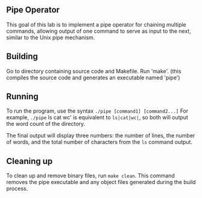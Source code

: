 ## Pipe Operator

This goal of this lab is to implement a pipe operator for chaining multiple commands, allowing output of one command to serve as input to the next, similar to the Unix pipe mechanism.

## Building

Go to directory containing source code and Makefile. 
Run 'make'. (this compiles the source code and generates an executable named 'pipe')

## Running

To run the program, use the syntax `./pipe [command1] [command2...]`
For example, `./pipe` ls cat wc' is equivalent to `ls|cat|wc|`, so both will output the word count of the directory. 

The final output will display three numbers: the number of lines, the number of words, and the total number of characters from the `ls` command output.

## Cleaning up

To clean up and remove binary files, run `make clean`. This command removes the pipe executable and any object files generated during the build process.
